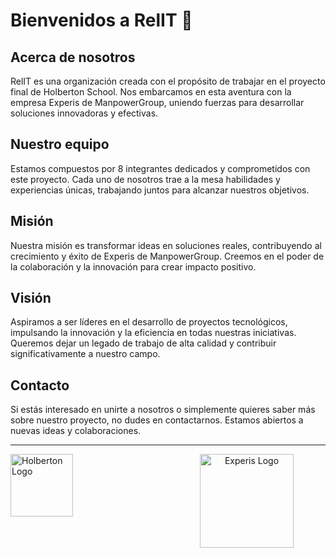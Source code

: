 # Bienvenidos a RelIT 🚀

## Acerca de nosotros

RelIT es una organización creada con el propósito de trabajar en el proyecto final de Holberton School. Nos embarcamos en esta aventura con la empresa Experis de ManpowerGroup, uniendo fuerzas para desarrollar soluciones innovadoras y efectivas.

## Nuestro equipo

Estamos compuestos por 8 integrantes dedicados y comprometidos con este proyecto. Cada uno de nosotros trae a la mesa habilidades y experiencias únicas, trabajando juntos para alcanzar nuestros objetivos.

## Misión

Nuestra misión es transformar ideas en soluciones reales, contribuyendo al crecimiento y éxito de Experis de ManpowerGroup. Creemos en el poder de la colaboración y la innovación para crear impacto positivo.

## Visión

Aspiramos a ser líderes en el desarrollo de proyectos tecnológicos, impulsando la innovación y la eficiencia en todas nuestras iniciativas. Queremos dejar un legado de trabajo de alta calidad y contribuir significativamente a nuestro campo.

## Contacto

Si estás interesado en unirte a nosotros o simplemente quieres saber más sobre nuestro proyecto, no dudes en contactarnos. Estamos abiertos a nuevas ideas y colaboraciones.

---

<footer>
  <div style="display: flex; justify-content: space-between; width: 100%;">
    <div style="width: 25%;">
      <img src="https://mobicheckin-assets.s3.amazonaws.com/uploads/events/627ba44cbf9714087cd036d4/guests/avatars/medium_fit_W0YRZDJ_Holberton_School_Logo_cherry-2048x2048-ae00118__1_.png" alt="Holberton Logo" style="width: 100px;">
    </div>
    <div style="width: 50%; text-align: center;">
      <img src="https://reqlut2.s3.amazonaws.com/uploads/logos/1f2e71f6359d5e56cb8fba58e807378d34218812-5242880.png" alt="Experis Logo" style="width: 150px;">
    </div>
  </div>
</footer>

